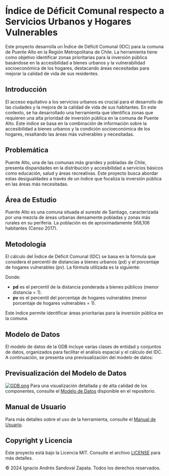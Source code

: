 # Índice de Déficit Comunal respecto a Servicios Urbanos y Hogares Vulnerables

Este proyecto desarrolla un Índice de Déficit Comunal (IDC) para la comuna de Puente Alto en la Región Metropolitana de Chile. La herramienta tiene como objetivo identificar zonas prioritarias para la inversión pública basándose en la accesibilidad a bienes urbanos y la vulnerabilidad socioeconómica de los hogares, destacando áreas necesitadas para mejorar la calidad de vida de sus residentes.

## Introducción
El acceso equitativo a los servicios urbanos es crucial para el desarrollo de las ciudades y la mejora de la calidad de vida de sus habitantes. En este contexto, se ha desarrollado una herramienta que identifica zonas que requieren una alta prioridad de inversión pública en la comuna de Puente Alto. Este índice se basa en la combinación de información sobre la accesibilidad a bienes urbanos y la condición socioeconómica de los hogares, resaltando las áreas más vulnerables y necesitadas.

## Problemática
Puente Alto, una de las comunas más grandes y pobladas de Chile, presenta disparidades en la distribución y accesibilidad a servicios básicos como educación, salud y áreas recreativas. Este proyecto busca abordar estas desigualdades a través de un índice que focaliza la inversión pública en las áreas más necesitadas.

## Área de Estudio
Puente Alto es una comuna situada al sureste de Santiago, caracterizada por una mezcla de áreas urbanas densamente pobladas y zonas más rurales en su periferia. La población es de aproximadamente 568,106 habitantes (Censo 2017).

## Metodología
El cálculo del Índice de Déficit Comunal (IDC) se basa en la fórmula que considera el percentil de distancias a bienes urbanos (pd) y el porcentaje de hogares vulnerables (pv). La fórmula utilizada es la siguiente:


Donde:
- **pd** es el percentil de la distancia ponderada a bienes públicos (menor distancia = 1).
- **pv** es el percentil del porcentaje de hogares vulnerables (menor porcentaje de hogares vulnerables = 1).

Este índice permite identificar áreas prioritarias para la inversión pública en la comuna.

## Modelo de Datos
El modelo de datos de la GDB incluye varias clases de entidad y conjuntos de datos, organizados para facilitar el análisis espacial y el cálculo del IDC. A continuación, se presenta una previsualización del modelo de datos:
## Previsualización del Modelo de Datos
[![GDB.png](https://i.postimg.cc/PfP0kjyb/GDB.png)](https://postimg.cc/8sgZhxqs)
Para una visualización detallada y de alta calidad de los componentes, consulte el [Modelo de Datos](Modelo%20de%20Datos.pdf) disponible en el repositorio.

## Manual de Usuario
Para más detalles sobre el uso de la herramienta, consulte el [Manual de Usuario](Manual%20de%20Usuario.docx).

## Copyright y Licencia
Este proyecto está bajo la Licencia MIT. Consulte el archivo [LICENSE](LICENSE) para más detalles.

© 2024 Ignacio Andrés Sandoval Zapata. Todos los derechos reservados.
